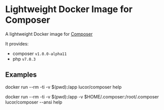 # Lightweight Docker Image for Composer

A lightweight Docker image for [Composer](https://getcomposer.org/)

It provides:
  - composer `v1.0.0-alpha11`
  - php `v7.0.3`

## Examples

  docker run --rm -ti -v $(pwd):/app lucor/composer help

  docker run --rm -ti -v $(pwd):/app -v $HOME/.composer:/root/.composer lucor/composer --ansi help
